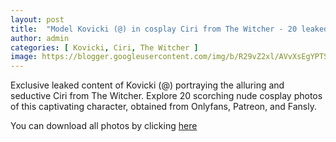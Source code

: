 ```yaml
---
layout: post
title:  "Model Kovicki (@) in cosplay Ciri from The Witcher - 20 leaked photos from Onlyfans, Patreon, and Fansly"
author: admin
categories: [ Kovicki, Ciri, The Witcher ]
image: https://blogger.googleusercontent.com/img/b/R29vZ2xl/AVvXsEgYPTSnoaUC3s_eNB53Y45ntQEE-clVbf-gKoNQvsASwpsmazQ1Z7t0wMb1UjBy3YpXV8Pfua7wdFCBRRnEIG5brUouuxdnuqvhJM_KYpLMtWxoAN-4RLi_DzSv83EJflGiroq0FrerXaRKkYp3pDnGQpoB01Zg2lmgL6ngpwxE06I354AiP6uoo60M5rAQ/s1600/01.JPG
---
```


Exclusive leaked content of Kovicki (@) portraying the alluring and seductive Ciri from The Witcher. Explore 20 scorching nude cosplay photos of this captivating character, obtained from Onlyfans, Patreon, and Fansly.

<p>You can download all photos by clicking <a href="http://ouo.io/qs/OzRuKBTK?s=https://www.mediafire.com/file/x1mi51iu6t07dqz/Model+Kovicki+(@)+in+cosplay+Ciri+from+The+Witcher+-+20+leaked+photos+from+Onlyfans,+Patreon,+and+Fansly.rar/file">here</a></p>

<div class="separator" style="clear: both;"><a href="https://blogger.googleusercontent.com/img/b/R29vZ2xl/AVvXsEgYPTSnoaUC3s_eNB53Y45ntQEE-clVbf-gKoNQvsASwpsmazQ1Z7t0wMb1UjBy3YpXV8Pfua7wdFCBRRnEIG5brUouuxdnuqvhJM_KYpLMtWxoAN-4RLi_DzSv83EJflGiroq0FrerXaRKkYp3pDnGQpoB01Zg2lmgL6ngpwxE06I354AiP6uoo60M5rAQ/s1600/01.JPG" style="display: block; padding: 1em 0; text-align: center; "><img alt="" border="0" data-original-height="1920" data-original-width="1280" src="https://blogger.googleusercontent.com/img/b/R29vZ2xl/AVvXsEgYPTSnoaUC3s_eNB53Y45ntQEE-clVbf-gKoNQvsASwpsmazQ1Z7t0wMb1UjBy3YpXV8Pfua7wdFCBRRnEIG5brUouuxdnuqvhJM_KYpLMtWxoAN-4RLi_DzSv83EJflGiroq0FrerXaRKkYp3pDnGQpoB01Zg2lmgL6ngpwxE06I354AiP6uoo60M5rAQ/s1600/01.JPG"/></a></div><div class="separator" style="clear: both;"><a href="https://blogger.googleusercontent.com/img/b/R29vZ2xl/AVvXsEghyphenhyphenS-v7O3QRL6qf-WGstJVWkcTgMN-D06TfDhnCvSGFRrmQGpQAQHeElMA2KI26yrVSv6x0A0xLssAYNZuB8rFKWlinr-bU5rMbhA_IO6ua_TVP1ZvlRb-07adBoKQfUM8cI-qp8c8TX_Uhp3paaAjJv1YVhtgSmKD8UmFtmmwFDi6K2_BQbFajpfTcWrO/s1600/02.JPG" style="display: block; padding: 1em 0; text-align: center; "><img alt="" border="0" data-original-height="1920" data-original-width="1280" src="https://blogger.googleusercontent.com/img/b/R29vZ2xl/AVvXsEghyphenhyphenS-v7O3QRL6qf-WGstJVWkcTgMN-D06TfDhnCvSGFRrmQGpQAQHeElMA2KI26yrVSv6x0A0xLssAYNZuB8rFKWlinr-bU5rMbhA_IO6ua_TVP1ZvlRb-07adBoKQfUM8cI-qp8c8TX_Uhp3paaAjJv1YVhtgSmKD8UmFtmmwFDi6K2_BQbFajpfTcWrO/s1600/02.JPG"/></a></div><div class="separator" style="clear: both;"><a href="https://blogger.googleusercontent.com/img/b/R29vZ2xl/AVvXsEiHFeTIhOyifl4n9lJJaB-2Fk4sy5cJIfr_vSEzFvsk6wkghKZfgdfdLlPRnO5TwtKtDO2Ce-_lqU3AgtzG0VOh-Gl5wkiywaE1mWPtHNQ81Q2yms2OTz8i8bjnBreDTHAV8qRXPOGiRP-j63xTbFEjXu3mJPkzFpG36Akgmr7bFtivDY4n6YPQKClfGOQG/s1600/03.JPG" style="display: block; padding: 1em 0; text-align: center; "><img alt="" border="0" data-original-height="1920" data-original-width="1280" src="https://blogger.googleusercontent.com/img/b/R29vZ2xl/AVvXsEiHFeTIhOyifl4n9lJJaB-2Fk4sy5cJIfr_vSEzFvsk6wkghKZfgdfdLlPRnO5TwtKtDO2Ce-_lqU3AgtzG0VOh-Gl5wkiywaE1mWPtHNQ81Q2yms2OTz8i8bjnBreDTHAV8qRXPOGiRP-j63xTbFEjXu3mJPkzFpG36Akgmr7bFtivDY4n6YPQKClfGOQG/s1600/03.JPG"/></a></div><div class="separator" style="clear: both;"><a href="https://blogger.googleusercontent.com/img/b/R29vZ2xl/AVvXsEjZcWJidg6kUBzqi6oZPSzlZuJjL53Bt8Hbc_-OwoFBWlan8c7m6elL5zQmGFduaZlvxretRwds5MA0uXudACUXMxsI2gAGQG-pnDU0G7jaZP25AQo5p9fIH3szjtyDNMTICqFkFEnHnSRcH1RJaK-CRFuLxwk7Dbzn1YapanDhcIE94Qcybg4Gg6XRzEpa/s1600/04.JPG" style="display: block; padding: 1em 0; text-align: center; "><img alt="" border="0" data-original-height="853" data-original-width="1280" src="https://blogger.googleusercontent.com/img/b/R29vZ2xl/AVvXsEjZcWJidg6kUBzqi6oZPSzlZuJjL53Bt8Hbc_-OwoFBWlan8c7m6elL5zQmGFduaZlvxretRwds5MA0uXudACUXMxsI2gAGQG-pnDU0G7jaZP25AQo5p9fIH3szjtyDNMTICqFkFEnHnSRcH1RJaK-CRFuLxwk7Dbzn1YapanDhcIE94Qcybg4Gg6XRzEpa/s1600/04.JPG"/></a></div><div class="separator" style="clear: both;"><a href="https://blogger.googleusercontent.com/img/b/R29vZ2xl/AVvXsEhNLELoueT0JOwIQcgj3sTFeGTieYjhXJoZFygFdXUMiwy_8HJu0wc8imV9OQPSquIFu5aATTmA6Lcpt7lMZHSniVDXMNuKYFs985V5JnRCkcafq9OteJXocLIXMWG7CHpzfXCrehnq-aloxw1rSsS1eBMJHm3KPdtGNb_Dw3-41meTaTYXupOgfv9gYLJL/s1600/05.JPG" style="display: block; padding: 1em 0; text-align: center; "><img alt="" border="0" data-original-height="1920" data-original-width="1280" src="https://blogger.googleusercontent.com/img/b/R29vZ2xl/AVvXsEhNLELoueT0JOwIQcgj3sTFeGTieYjhXJoZFygFdXUMiwy_8HJu0wc8imV9OQPSquIFu5aATTmA6Lcpt7lMZHSniVDXMNuKYFs985V5JnRCkcafq9OteJXocLIXMWG7CHpzfXCrehnq-aloxw1rSsS1eBMJHm3KPdtGNb_Dw3-41meTaTYXupOgfv9gYLJL/s1600/05.JPG"/></a></div><div class="separator" style="clear: both;"><a href="https://blogger.googleusercontent.com/img/b/R29vZ2xl/AVvXsEhMGZdzwNEMlOEqaK2nQfRH4ecXFIGnG-xD9GPsGpfLMWwfUsvjDFXjiUNVGhYBmn7rEpKJbvMz9K6IC7Ao2exP9QSeq3-baZI3nVhvIxoAGV825h2qr-T7rrTZKYGPG4Kg1jY1NqW918qNWZoESrj42YvhsD_tW7qNGmaB4zfNLCxUeHSMf2BrOqxApMk4/s1600/06.JPG" style="display: block; padding: 1em 0; text-align: center; "><img alt="" border="0" data-original-height="1920" data-original-width="1280" src="https://blogger.googleusercontent.com/img/b/R29vZ2xl/AVvXsEhMGZdzwNEMlOEqaK2nQfRH4ecXFIGnG-xD9GPsGpfLMWwfUsvjDFXjiUNVGhYBmn7rEpKJbvMz9K6IC7Ao2exP9QSeq3-baZI3nVhvIxoAGV825h2qr-T7rrTZKYGPG4Kg1jY1NqW918qNWZoESrj42YvhsD_tW7qNGmaB4zfNLCxUeHSMf2BrOqxApMk4/s1600/06.JPG"/></a></div><div class="separator" style="clear: both;"><a href="https://blogger.googleusercontent.com/img/b/R29vZ2xl/AVvXsEh9fokJVujNoLWouGRZzHuHlFrWEbWktT9KX2Wa_-JUVugAakVwQnoqp9nugVEhJkx0JAQZYQW-3duhUrqMybQD7tYLBaboxP8k7hVRtNltx_AZME3j6mMPOg3nN4k-sD8EfZP31gyaMNNswCAzJQhS3KZR6oH2GoYlQ92H_xmSXpD7bSAAMbTU51u9qvME/s1600/07.JPG" style="display: block; padding: 1em 0; text-align: center; "><img alt="" border="0" data-original-height="1920" data-original-width="1280" src="https://blogger.googleusercontent.com/img/b/R29vZ2xl/AVvXsEh9fokJVujNoLWouGRZzHuHlFrWEbWktT9KX2Wa_-JUVugAakVwQnoqp9nugVEhJkx0JAQZYQW-3duhUrqMybQD7tYLBaboxP8k7hVRtNltx_AZME3j6mMPOg3nN4k-sD8EfZP31gyaMNNswCAzJQhS3KZR6oH2GoYlQ92H_xmSXpD7bSAAMbTU51u9qvME/s1600/07.JPG"/></a></div><div class="separator" style="clear: both;"><a href="https://blogger.googleusercontent.com/img/b/R29vZ2xl/AVvXsEjtAkcIScHKtE0uFJskA6i9QbUMz3BxS-3L68SG_43e3SpApe1hqHRvvlxdqQC6kXX7asCWYDkH19q7MDeLdJzub5iaSg5NiIky72_SdPQ_3XYorLQbD4fqCIUmn9m6G_k0uu_0gjGLb25pUmO2oFND3s8P3G-srKrGNYR05meCmUNDrqzxzhH5q3DFgVTs/s1600/08.JPG" style="display: block; padding: 1em 0; text-align: center; "><img alt="" border="0" data-original-height="853" data-original-width="1280" src="https://blogger.googleusercontent.com/img/b/R29vZ2xl/AVvXsEjtAkcIScHKtE0uFJskA6i9QbUMz3BxS-3L68SG_43e3SpApe1hqHRvvlxdqQC6kXX7asCWYDkH19q7MDeLdJzub5iaSg5NiIky72_SdPQ_3XYorLQbD4fqCIUmn9m6G_k0uu_0gjGLb25pUmO2oFND3s8P3G-srKrGNYR05meCmUNDrqzxzhH5q3DFgVTs/s1600/08.JPG"/></a></div><div class="separator" style="clear: both;"><a href="https://blogger.googleusercontent.com/img/b/R29vZ2xl/AVvXsEiHC2fOY5Gv88_CM9mofRWAr-m932gDot_H9_fc4KfAZByKo6mIUOLKLIL-fK15piA9m6wTXB7-YQAD9Ah27vw2HCj44EvaAUv6Qz0bJxYEUHe1V7t4ZOJVfc_qOeBwej5scgogJc8nYDaHPEwoj1NTJFmzluO77bW4vmC3biR-c1HRDJb7FhCE2qV3miU0/s1600/09.JPG" style="display: block; padding: 1em 0; text-align: center; "><img alt="" border="0" data-original-height="1920" data-original-width="1280" src="https://blogger.googleusercontent.com/img/b/R29vZ2xl/AVvXsEiHC2fOY5Gv88_CM9mofRWAr-m932gDot_H9_fc4KfAZByKo6mIUOLKLIL-fK15piA9m6wTXB7-YQAD9Ah27vw2HCj44EvaAUv6Qz0bJxYEUHe1V7t4ZOJVfc_qOeBwej5scgogJc8nYDaHPEwoj1NTJFmzluO77bW4vmC3biR-c1HRDJb7FhCE2qV3miU0/s1600/09.JPG"/></a></div><div class="separator" style="clear: both;"><a href="https://blogger.googleusercontent.com/img/b/R29vZ2xl/AVvXsEi7GiHNiWY0MWWSOtxTiC8Na1aEvxb24oo_mPO41RIysVk_MrlHJJP0i_4WJ14bjdgtm-fEZmEVI4HaNJZMEvgpr4BGlclm__AAQwbJiu_dA6O0_bT_QxpnPE9qXmxesGqKPgnG_448iF2uiNuz3M2w5ILqTbkQ2K_p906xX7i7riTH0bsfnq6eflI2qBo7/s1600/10.JPG" style="display: block; padding: 1em 0; text-align: center; "><img alt="" border="0" data-original-height="1920" data-original-width="1280" src="https://blogger.googleusercontent.com/img/b/R29vZ2xl/AVvXsEi7GiHNiWY0MWWSOtxTiC8Na1aEvxb24oo_mPO41RIysVk_MrlHJJP0i_4WJ14bjdgtm-fEZmEVI4HaNJZMEvgpr4BGlclm__AAQwbJiu_dA6O0_bT_QxpnPE9qXmxesGqKPgnG_448iF2uiNuz3M2w5ILqTbkQ2K_p906xX7i7riTH0bsfnq6eflI2qBo7/s1600/10.JPG"/></a></div><div class="separator" style="clear: both;"><a href="https://blogger.googleusercontent.com/img/b/R29vZ2xl/AVvXsEjq1liFf5ASP0lixNf42RxK3eLRcO9ijQBNFTBqmejjDrNwglQ1oemmNI7LEFU4uVcwgjM5herdvD9jti7Js3CPpT3jJa1ox-Dwi85u5jyIUJcPEq-YgIovDCsJftonQXkPgs1UwPU-U1pdZsZP7qYk-y3kb5HUftjqDB7_1rZ9D2Sfd3m8QWi1gO2UBvPY/s1600/11.JPG" style="display: block; padding: 1em 0; text-align: center; "><img alt="" border="0" data-original-height="1920" data-original-width="1280" src="https://blogger.googleusercontent.com/img/b/R29vZ2xl/AVvXsEjq1liFf5ASP0lixNf42RxK3eLRcO9ijQBNFTBqmejjDrNwglQ1oemmNI7LEFU4uVcwgjM5herdvD9jti7Js3CPpT3jJa1ox-Dwi85u5jyIUJcPEq-YgIovDCsJftonQXkPgs1UwPU-U1pdZsZP7qYk-y3kb5HUftjqDB7_1rZ9D2Sfd3m8QWi1gO2UBvPY/s1600/11.JPG"/></a></div><div class="separator" style="clear: both;"><a href="https://blogger.googleusercontent.com/img/b/R29vZ2xl/AVvXsEic5i_UXlpgbfaN1fTafwvo4jKfO4rRydnN7YSewvUTBk8_UQ3LXYqxFXU8uta0PuziwruG24xrwMDvjbEFMKCdsuo9-ZSYZRFJYi1UtpARn7-SzG_sgsrJ4JH00SdJgI-BSm_aCqrWoC4D02Qy9SDep8e1A87-MTf71IL7LRsRsROcztpkxUpNN5QoXwxq/s1600/12.JPG" style="display: block; padding: 1em 0; text-align: center; "><img alt="" border="0" data-original-height="1920" data-original-width="1280" src="https://blogger.googleusercontent.com/img/b/R29vZ2xl/AVvXsEic5i_UXlpgbfaN1fTafwvo4jKfO4rRydnN7YSewvUTBk8_UQ3LXYqxFXU8uta0PuziwruG24xrwMDvjbEFMKCdsuo9-ZSYZRFJYi1UtpARn7-SzG_sgsrJ4JH00SdJgI-BSm_aCqrWoC4D02Qy9SDep8e1A87-MTf71IL7LRsRsROcztpkxUpNN5QoXwxq/s1600/12.JPG"/></a></div><div class="separator" style="clear: both;"><a href="https://blogger.googleusercontent.com/img/b/R29vZ2xl/AVvXsEg2Ek7vuh12vHsd240DOhFcKzP4vtbgs0lGIpB9YXggKVyjeJ7_xmErNUHTczt3qsjOcQphfb9uP_jMTuXTNB2HQa0YQZO9Xm148L87KuOHo-Ksko3tAS4dzPu3Ve5wgsiaa3NzYp9PSjF1By44WU2PiTAUvJKxgu5YRnVVBUfI5GYHG3MOxkc-ANuck4GA/s1600/13.JPG" style="display: block; padding: 1em 0; text-align: center; "><img alt="" border="0" data-original-height="1920" data-original-width="1280" src="https://blogger.googleusercontent.com/img/b/R29vZ2xl/AVvXsEg2Ek7vuh12vHsd240DOhFcKzP4vtbgs0lGIpB9YXggKVyjeJ7_xmErNUHTczt3qsjOcQphfb9uP_jMTuXTNB2HQa0YQZO9Xm148L87KuOHo-Ksko3tAS4dzPu3Ve5wgsiaa3NzYp9PSjF1By44WU2PiTAUvJKxgu5YRnVVBUfI5GYHG3MOxkc-ANuck4GA/s1600/13.JPG"/></a></div><div class="separator" style="clear: both;"><a href="https://blogger.googleusercontent.com/img/b/R29vZ2xl/AVvXsEiOQ0zsxnbIA9u54mrFBpg3S2OERnMgB2w1jhbjg6cvUDGxz8Naak6QWC0X8mTsmFFSBk8JzmNiw1rss4BkCnv6p4vjKiqAurn-8Txx6pJAflLQt9mZohbfQT8GtJEn54HwfdqdxgrcPnxxUQFGoQiWfpppgCvWrAV8lUrSMfbjR-HALrO985R6yz45WLi0/s1600/14.JPG" style="display: block; padding: 1em 0; text-align: center; "><img alt="" border="0" data-original-height="1920" data-original-width="1280" src="https://blogger.googleusercontent.com/img/b/R29vZ2xl/AVvXsEiOQ0zsxnbIA9u54mrFBpg3S2OERnMgB2w1jhbjg6cvUDGxz8Naak6QWC0X8mTsmFFSBk8JzmNiw1rss4BkCnv6p4vjKiqAurn-8Txx6pJAflLQt9mZohbfQT8GtJEn54HwfdqdxgrcPnxxUQFGoQiWfpppgCvWrAV8lUrSMfbjR-HALrO985R6yz45WLi0/s1600/14.JPG"/></a></div><div class="separator" style="clear: both;"><a href="https://blogger.googleusercontent.com/img/b/R29vZ2xl/AVvXsEigzdYK-XeGvaSTP22K_61xQ7-jgZAgas27ZUKIT00pEzcmqgXVMTq5d9mVI3gn0W2iprS-VUTljtUD-dgiNyzHYSzGcspL-woLwZcpXc6H-5vqoRomz05ZNKOdwDn27WnpoU2xjXrklndOql_5Ix4_0f_5EXowfW_dPIsdx2tXW6vR24q6rZCS8zVd3dLr/s1600/15.JPG" style="display: block; padding: 1em 0; text-align: center; "><img alt="" border="0" data-original-height="853" data-original-width="1280" src="https://blogger.googleusercontent.com/img/b/R29vZ2xl/AVvXsEigzdYK-XeGvaSTP22K_61xQ7-jgZAgas27ZUKIT00pEzcmqgXVMTq5d9mVI3gn0W2iprS-VUTljtUD-dgiNyzHYSzGcspL-woLwZcpXc6H-5vqoRomz05ZNKOdwDn27WnpoU2xjXrklndOql_5Ix4_0f_5EXowfW_dPIsdx2tXW6vR24q6rZCS8zVd3dLr/s1600/15.JPG"/></a></div><div class="separator" style="clear: both;"><a href="https://blogger.googleusercontent.com/img/b/R29vZ2xl/AVvXsEgo9VD2Q_hZNRCnKRHDOvXh1is52rj5QiAuqSB-q3JI1nx2S5yb9yTiOmDG7pCI_dFcw0ZgX9sT2qmUNaRvtPYaXvC16lM74oL1-BPurul70E5_5sZuF4kyhWeFOBxYoLuz5xbp2P6UDOh9m3vtvWVXGhP0BrmQgb_53Woydy7D_OgD03dDbB72o7rS52Rj/s1600/16.JPG" style="display: block; padding: 1em 0; text-align: center; "><img alt="" border="0" data-original-height="853" data-original-width="1280" src="https://blogger.googleusercontent.com/img/b/R29vZ2xl/AVvXsEgo9VD2Q_hZNRCnKRHDOvXh1is52rj5QiAuqSB-q3JI1nx2S5yb9yTiOmDG7pCI_dFcw0ZgX9sT2qmUNaRvtPYaXvC16lM74oL1-BPurul70E5_5sZuF4kyhWeFOBxYoLuz5xbp2P6UDOh9m3vtvWVXGhP0BrmQgb_53Woydy7D_OgD03dDbB72o7rS52Rj/s1600/16.JPG"/></a></div><div class="separator" style="clear: both;"><a href="https://blogger.googleusercontent.com/img/b/R29vZ2xl/AVvXsEg9QFLyg5Z5XNRYfN99R3EdTh1r6f_0dg0olJBYPJNzPeft9oreW-WLH8QPEUs3YlAcC8x9HxVdPbnQc1UpykbE0Q44vaoK5GTCrlWYoFjL4xC0bdtihxgpEuIEfxYUKpfEbO47CfNRKCOL-ngOFldnGe4bFvu0NY8fLDF09m_W5dsQKlCYP30ypNjf6OYr/s1600/17.JPG" style="display: block; padding: 1em 0; text-align: center; "><img alt="" border="0" data-original-height="1920" data-original-width="1280" src="https://blogger.googleusercontent.com/img/b/R29vZ2xl/AVvXsEg9QFLyg5Z5XNRYfN99R3EdTh1r6f_0dg0olJBYPJNzPeft9oreW-WLH8QPEUs3YlAcC8x9HxVdPbnQc1UpykbE0Q44vaoK5GTCrlWYoFjL4xC0bdtihxgpEuIEfxYUKpfEbO47CfNRKCOL-ngOFldnGe4bFvu0NY8fLDF09m_W5dsQKlCYP30ypNjf6OYr/s1600/17.JPG"/></a></div><div class="separator" style="clear: both;"><a href="https://blogger.googleusercontent.com/img/b/R29vZ2xl/AVvXsEhdG2cgqK8PlNIjYnFv0ONa_VOyHHB9oQ30NisZOcz8WmHH2cZ8Ip022Qeav_VZbM4dpKosgSM08rTdWk73ruMjOsid8T3w9GKRpP6dYM5B7v5ExH_BhWdkaRm1Sh8GjcBsRfj0tlEP95AMrY6gQj0mVYnoaGkdh6MdY3lPSTBJStojIEwiu96Yzv5XuRHW/s1600/18.JPG" style="display: block; padding: 1em 0; text-align: center; "><img alt="" border="0" data-original-height="1920" data-original-width="1280" src="https://blogger.googleusercontent.com/img/b/R29vZ2xl/AVvXsEhdG2cgqK8PlNIjYnFv0ONa_VOyHHB9oQ30NisZOcz8WmHH2cZ8Ip022Qeav_VZbM4dpKosgSM08rTdWk73ruMjOsid8T3w9GKRpP6dYM5B7v5ExH_BhWdkaRm1Sh8GjcBsRfj0tlEP95AMrY6gQj0mVYnoaGkdh6MdY3lPSTBJStojIEwiu96Yzv5XuRHW/s1600/18.JPG"/></a></div><div class="separator" style="clear: both;"><a href="https://blogger.googleusercontent.com/img/b/R29vZ2xl/AVvXsEhgHotA4Ttlbi5HH4zAljNSewpqkrugojrVGFur90FSmhnKUb2nNOGr4rSy5QwsLW1yzYer6PzGuDdf1-NEyZiQcdvqMqGbDXYe3YNJ4cCCcxUBDlUNhyMPBCgodL1kJIWvRZ5mqvsuHCHbbvMbshymC2pWXE65jY2tqOS80oaU7GZFSNWdSz8DFLmb_LPP/s1600/19.JPG" style="display: block; padding: 1em 0; text-align: center; "><img alt="" border="0" data-original-height="1920" data-original-width="1280" src="https://blogger.googleusercontent.com/img/b/R29vZ2xl/AVvXsEhgHotA4Ttlbi5HH4zAljNSewpqkrugojrVGFur90FSmhnKUb2nNOGr4rSy5QwsLW1yzYer6PzGuDdf1-NEyZiQcdvqMqGbDXYe3YNJ4cCCcxUBDlUNhyMPBCgodL1kJIWvRZ5mqvsuHCHbbvMbshymC2pWXE65jY2tqOS80oaU7GZFSNWdSz8DFLmb_LPP/s1600/19.JPG"/></a></div><div class="separator" style="clear: both;"><a href="https://blogger.googleusercontent.com/img/b/R29vZ2xl/AVvXsEg26hjuictr8p4jEfNWFt2TVizWOevMF1Dcdl98dtJz6HRsb3eOQZ8VrKfgyKQ_UL_oUaAFeHc3LyIIlJxRPbAnQOj6zW3jiXojjYBVd_5ePrIdWpalj-FU9YdIhMaT6jCfwPt-XDhZYJNMdXtxqwpvhdwhGmtbL0aO5GOpgV91tmXZI5vk5-5C22YfyDFj/s1600/20.JPG" style="display: block; padding: 1em 0; text-align: center; "><img alt="" border="0" data-original-height="1920" data-original-width="1280" src="https://blogger.googleusercontent.com/img/b/R29vZ2xl/AVvXsEg26hjuictr8p4jEfNWFt2TVizWOevMF1Dcdl98dtJz6HRsb3eOQZ8VrKfgyKQ_UL_oUaAFeHc3LyIIlJxRPbAnQOj6zW3jiXojjYBVd_5ePrIdWpalj-FU9YdIhMaT6jCfwPt-XDhZYJNMdXtxqwpvhdwhGmtbL0aO5GOpgV91tmXZI5vk5-5C22YfyDFj/s1600/20.JPG"/></a></div>